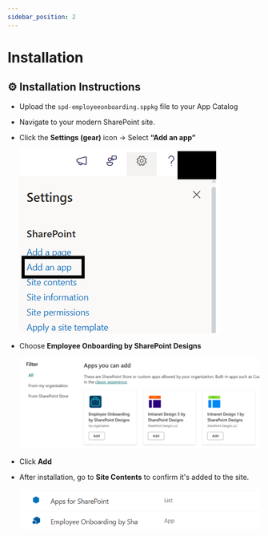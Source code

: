 ```yaml
---
sidebar_position: 2
---
```


# Installation

## ⚙️ Installation Instructions

- Upload the `spd-employeeonboarding.sppkg` file to your App Catalog
- Navigate to your modern SharePoint site.
- Click the **Settings (gear)** icon → Select **“Add an app”**

  ![](assets/addAnApp.png)

- Choose **Employee Onboarding by SharePoint Designs**

  ![](assets/AddtoSite.png)

- Click **Add**
- After installation, go to **Site Contents** to confirm it's added to the site.

  ![](assets/AppScreen.png)



  <!-- | Step | Description |
| ---- | ----------- |
| 1    | Visit the [Employee Onboarding – SharePoint Designs](https://appsource.microsoft.com/en-us/product/office/WA200008749) listing on Microsoft AppSource and click **Get it now**.<br />![Get it Now](assets/diy5_getItNow.png) |
| 2    | You will be redirected to the SharePoint Store. Click **Add to Apps Site** to add it to your tenant.<br />![Add to Apps Site](assets/diy5_addToAppSite.png)<br />⚠️ *If you don't have permission, a popup will appear saying "App requires permission approval." A request will be raised, and your tenant administrator needs to approve it before the app can be added.* |
| 3    | Navigate to your modern SharePoint site, click the **Settings (gear)** icon → select **“Add an app”**.<br />![Add an App](assets/addAnApp.png) |
| 4    | Choose **Employee Onboarding by SharePoint Designs**.<br />![Choose App](assets/AddtoSite.png) |
| 5    | Click **Add**. |
| 6    | Confirm installation by checking under **Site Contents**.<br />![Confirm Screen](assets/AppScreen.png) | -->


---

## 🧪 Testing Instructions

> **Note:** _Upon adding the web part to the page, a **free 15-day trial** will start automatically._

## Steps to Test and Apply Template

1. On the SharePoint site, locate the new icon in the top command bar (on the right side of the header bar). This icon opens the design template panel.

   ![](assets/adminPanel.png)

2. Click the icon to open the Employee Onboarding Logo Settings Panel.

   ![](assets/adminSidebar.png)

3. In the panel:

   - Select the **"Home Page"** template
   - Click the **Create Page** button

     ![](assets/homepageSidebar.png)

4. Do not close or refresh the browser. A pop-up will appear to create the required lists and libraries:

- `Quick Links` list
- `Team Carousel` list
- `Build Connections` list
- `FaqOnboarding` list
- `Training Video` library
- `Important Documents` library
  (_Mock items are added automatically for QuickLinks, FaqOnboarding._)

5. After the items are created, the site page will **refresh automatically**, and it will continue to creating page and adding webparts.
6. Once setup is complete, a button will appear to open the newly created homepage. Click it to view the result.

   ![](assets/homeDialog.png)

---

## 🔑 Activating a License Key

> _Once your free trial ends, you'll need a license key to continue using the app._

### License Activation Steps

| **Step** | **Action**                 | **Details / Notes**                                                                                                                                                                                                                                                                                           |
| -------- | -------------------------- | ------------------------------------------------------------------------------------------------------------------------------------------------------------------------------------------------------------------------------------------------------------------------------------------------------------- |
| 1        | Go to the app page         | Navigate to the SharePoint page where the Employee Onboarding was installed.                                                                                                                                                                                                                                  |
| 2        | Open activation panel      | - If the trial**has expired**, you'll see an **"Activate"** button on the app — click it.![](assets/homeLicense.png) - If the trial **is still active** and you want to activate it, edit the page → open the **Web Part property panel** → click **"Activate License"**. ![](assets/homeLicenseActivate.png) |
| 3        | Launch activation dialog   | A dialog box will appear prompting for a key.![](assets/licenseKey.png)                                                                                                                                                                                                                                       |
| 4        | Click **Get Key**          | In the license dialog, click**Get Key** — this will take you to the payment page in a new tab.                                                                                                                                                                                                                |
| 5        | Purchase the license       | Complete the payment process. Once done, you’ll receive a license key via email. Be sure to check your spam/junk folder if you don't see it.                                                                                                                                                                  |
| 6        | Enter and activate the key | Go back to the SharePoint page, paste the license key into the dialog box, and**Activate** with license key for complete activation.                                                                                                                                                                          |

✅ **You're all set! Employee Onboarding is now fully activated**

---

### ✅ Expected Behaviour

The following resources are provisioned upon applying the Home template:

- 📄 **Quick Links** (List)
- 📄 **Team Carousel** (List)
- 📄 **Build Connections** (List)
- 📄 **Faq Onboarding** (List)
- 🖼️ **Training Video** (Library)
- 🖼️ **Important Documents** (Library)

> Mock data is also auto-added for:
>
> - Quick Links
> - Faq Onboarding

> **No manual configuration required after clicking the Apply template button.**

---

## 🔍 Validate Each Web Part on the Provisioned Page

## HOME PAGE

| **Webpart**                     | **Description**                                                                                                                                                                                                                                                                  |
| ------------------------------- | -------------------------------------------------------------------------------------------------------------------------------------------------------------------------------------------------------------------------------------------------------------------------------- |
| **👋 Announcement**             | -**Personalized Announcement**: Greets new users with name and time, adding a personal touch to the digital workplace.                                                                                                                                                           |
| **🔗 Quick Links**              | - **Quick Reference Panel**: Offers shortcuts to essential onboarding and operational resources.<br /> - **Operational Essentials**: Connects users with vital tools for HR, Finance, Company Policies and more.                                                                 |
| **💬 Welcome Message from CEO** | - **Leadership Introduction**: A message from the CEO that outlines strategic priorities and encourages unity across the organization.<br /> - **Vision-Driven Address**: Highlights company goals, cultural values, and the importance of teamwork from the CEO’s perspective.  |
| **👥 Meet The Team**            | -**Team Overview Panel**: Presents key team members with roles and communication options to foster accessibility.<br /> - **Department Contacts**: Empowers collaboration by making it easy to identify and reach department representatives.                                    |
| **🌐 Build Connections**        | -**Guided Social Interaction**: Helps new employees build meaningful connections through structured interactions and touchpoints.<br /> - **Scheduled Interaction Touchpoints**: Strategically placed activities that enhance familiarity with team members and company culture. |
| **📽️ Training Videos**          | - **Interactive Video Library**: Offers visual learning modules to reinforce company procedures and best practices.<br /> - **Guided Orientation Videos**: Walkthroughs that introduce employees to platforms, culture, and operational essentials.                              |
| **🗂️ Important Documents**      | - **Centralized Document Hub**:Quick access to key company documents including policies, reports, and reference files.<br /> - **Document Quick View**: Displays edit history to ensure employees are referencing the most current version.                                      |
| **❓FAQs**                      | - **Self-Help Portal**: Easily accessible answers to frequent employee or customer inquiries.<br /> - **Smart Navigation**: Expandable accordion format lets users drill down into topics with ease.                                                                             |

## 🧹 Uninstall Guide

Follow the steps below to uninstall the **Employee Onboarding by SharePoint Designs** app from your SharePoint site:

1. Go to your SharePoint site and click on **Site Contents** from the left side navigation or the settings menu.
2. Find **Employee Onboarding by SharePoint Designs** in the list of installed apps.
3. Click the three dots (···) next to the app name and select **"Remove"**.
4. If prompted to switch to the **Classic Experience**, follow the prompt to proceed.
5. In the Classic Experience, hover over the app again, click the three dots (···), and then click **Remove** to finalize the uninstallation.

---

## 🛠️ Troubleshooting Common Issues

### ⚠️ Issue: Web Part Not Displaying Correctly

**Solution**: Ensure that the web part has been added to a modern SharePoint page and that the page has been republished. Check for any missing permissions that might be required for the web part to function correctly.

### 🗃️ Issue: Lists/Library Not Created

**Solution**: Verify that the **"Apply template"** button was clicked after adding the **"Onboarding Employee Setup"** web part. If the lists/Library are still not created, delete the page and reapply the design.

### 📝 Issue: Missing Demo Items

**Solution**: Check if the lists items are present in the Site Contents. If the lists are empty, manually add demo items or reapply the design.

---

## 🌟 Best Practices

### 🔁 Regular Updates

- **Keep Content Fresh**: Regularly update the content on your SharePoint site to keep it relevant and engaging.
- **Monitor Performance**: Regularly check the performance of your SharePoint site and make necessary adjustments to improve speed and user experience.

### 🎓 User Training

- **Provide Training**: Offer training sessions for users to help them understand how to use the SharePoint site effectively.
- **Create Documentation**: Develop comprehensive documentation to guide users on how to navigate and use the site.

### 🔐 Security Measures

- **Implement Security Protocols**: Ensure that proper security measures are in place to protect sensitive information.
- **Regular Audits**: Conduct regular security audits to identify and address potential vulnerabilities.

### 🗣️ User Feedback

- **Collect Feedback**: Regularly collect feedback from users to understand their needs and improve the site accordingly.
- **Act on Feedback**: Implement changes based on user feedback to enhance the overall user experience.

### 🤝 Collaboration

- **Encourage Collaboration**: Promote collaboration among team members by providing tools and features that facilitate communication and teamwork.
- **Use SharePoint Features**: Utilize SharePoint features such as document libraries, lists, and workflows to streamline collaboration and improve productivity.

---

## 🧑‍💼 User Permissions

| **Role**     | **Permissions**                                      |
| ------------ | ---------------------------------------------------- |
| **Owners**   | Full control — manage app, lists, license, settings. |
| **Members**  | Contribute content such as links, documents, events. |
| **Visitors** | Read-only access. General audience viewing.          |

> Stick to the **least privilege principle**. Review permissions regularly.

---

## 🆘 Support

Please contact **SharePoint Designs**
🌐 [www.sharepointdesigns.com](http://www.sharepointdesigns.com)
📧 support@sharepointdesigns.com
